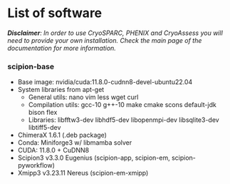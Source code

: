 # List of software
***Disclaimer**: In order to use CryoSPARC, PHENIX and CryoAssess you will need to provide your own installation. Check the main page of the documentation for more information.*

### scipion-base
- Base image: nvidia/cuda:11.8.0-cudnn8-devel-ubuntu22.04
- System libraries from apt-get
    - General utils: nano vim less wget curl
    - Compilation utils: gcc-10 g++-10 make cmake scons default-jdk bison flex
    - Libraries: libfftw3-dev libhdf5-dev libopenmpi-dev libsqlite3-dev libtiff5-dev
- ChimeraX 1.6.1 (.deb package)
- Conda: Miniforge3 w/ libmamba solver
- CUDA: 11.8.0 + CuDNN8
- Scipion3 v3.3.0 Eugenius (scipion-app, scipion-em, scipion-pyworkflow)
- Xmipp3 v3.23.11 Nereus (scipion-em-xmipp)

